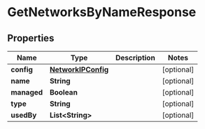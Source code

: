 

# GetNetworksByNameResponse


## Properties

| Name | Type | Description | Notes |
|------------ | ------------- | ------------- | -------------|
|**config** | [**NetworkIPConfig**](NetworkIPConfig.md) |  |  [optional] |
|**name** | **String** |  |  [optional] |
|**managed** | **Boolean** |  |  [optional] |
|**type** | **String** |  |  [optional] |
|**usedBy** | **List&lt;String&gt;** |  |  [optional] |



